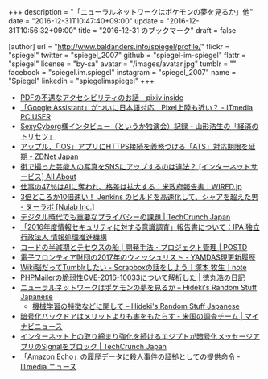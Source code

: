 +++
description = "「ニューラルネットワークはポケモンの夢を見るか」他"
date = "2016-12-31T10:47:40+09:00"
update = "2016-12-31T10:56:32+09:00"
title = "2016-12-31 のブックマーク"
draft = false

[author]
  url = "http://www.baldanders.info/spiegel/profile/"
  flickr = "spiegel"
  twitter = "spiegel_2007"
  github = "spiegel-im-spiegel"
  flattr = "spiegel"
  license = "by-sa"
  avatar = "/images/avatar.jpg"
  tumblr = ""
  facebook = "spiegel.im.spiegel"
  instagram = "spiegel_2007"
  name = "Spiegel"
  linkedin = "spiegelimspiegel"
+++

- [PDFの不遇なアクセシビリティのお話 - pixiv inside](http://inside.pixiv.net/entry/2016/12/23/180000)
- [「Google Assistant」がついに日本語対応　Pixel上陸も近い？ - ITmedia PC USER](http://www.itmedia.co.jp/pcuser/articles/1612/25/news003.html)
- [SexyCyborg様インタビュー（というか独演会）記録 - 山形浩生の「経済のトリセツ」](http://cruel.hatenablog.com/entry/2016/12/24/152545)
- [アップル、「iOS」アプリにHTTPS接続を義務づける「ATS」対応期限を延期 - ZDNet Japan](http://japan.zdnet.com/article/35094249/)
- [街で撮った芸能人の写真をSNSにアップするのは違法？ [インターネットサービス] All About](https://allabout.co.jp/gm/gc/467048/)
- [仕事の47％はAIに奪われ、格差は拡大する：米政府報告書｜WIRED.jp](http://wired.jp/2016/12/26/federal-report-ai/)
- [3倍どころか10倍速い！ Jenkins のビルドを高速化して、シャアを超えた男 - ヌーラボ [Nulab Inc.]](https://nulab-inc.com/ja/blog/nulab/jenkins-speedup-10-times/)
- [デジタル時代でも重要なプライバシーの課題 | TechCrunch Japan](http://jp.techcrunch.com/2016/12/27/20161225privacy-is-still-alive-and-kicking-in-the-digital-age/)
- [「2016年度情報セキュリティに対する意識調査」報告書について：IPA 独立行政法人 情報処理推進機構](https://www.ipa.go.jp/security/fy28/reports/ishiki/index.html)
- [コードの半減期とテセウスの船 | 開発手法・プロジェクト管理 | POSTD](http://postd.cc/the-half-life-of-code/)
- [電子フロンティア財団の2017年のウィッシュリスト - YAMDAS現更新履歴](http://d.hatena.ne.jp/yomoyomo/20161226/effs2017wishlist)
- [Wiki脳だってTumblrしたい - Scrapboxの話をしよう｜塚本 牧生｜note](https://note.mu/tsukamoto/n/n9c6a0ea7030b)
- [PHPMailerの脆弱性CVE-2016-10033について解析した | 徳丸浩の日記](http://blog.tokumaru.org/2016/12/PHPMailer-Vulnerability-CVE-2016-10033.html)
- [ニューラルネットワークはポケモンの夢を見るか – Hideki's Random Stuff Japanese](https://ja.hideki.hclippr.com/2016/12/28/%e3%83%8b%e3%83%a5%e3%83%bc%e3%83%a9%e3%83%ab%e3%83%8d%e3%83%83%e3%83%88%e3%83%af%e3%83%bc%e3%82%af%e3%81%af%e3%83%9d%e3%82%b1%e3%83%a2%e3%83%b3%e3%81%ae%e5%a4%a2%e3%82%92%e8%a6%8b%e3%82%8b%e3%81%8b/)
    - [機械学習の特徴などに関して – Hideki's Random Stuff Japanese](https://ja.hideki.hclippr.com/2016/12/31/%E6%A9%9F%E6%A2%B0%E5%AD%A6%E7%BF%92%E3%81%AE%E7%89%B9%E5%BE%B4%E3%81%AA%E3%81%A9%E3%81%AB%E9%96%A2%E3%81%97%E3%81%A6/)
- [暗号化バックドアはメリットよりも害をもたらす - 米国の調査チーム | マイナビニュース](http://news.mynavi.jp/news/2016/12/28/053/)
- [インターネット上の取り締まり強化を続けるエジプトが暗号化メッセージアプリのSignalをブロック | TechCrunch Japan](http://jp.techcrunch.com/2016/12/28/201612261431709/)
- [「Amazon Echo」の履歴データに殺人事件の証拠としての提供命令 - ITmedia ニュース](http://www.itmedia.co.jp/news/articles/1612/28/news051.html)
